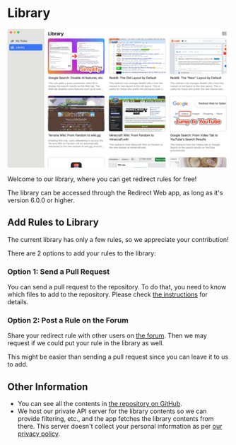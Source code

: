 # Library

![Library Screenshot](assets/library-screenshot.webp)

Welcome to our library, where you can get redirect rules for free!

The library can be accessed through the Redirect Web app, as long as it's version 6.0.0 or higher.

## Add Rules to Library

The current library has only a few rules, so we appreciate your contribution!

There are 2 options to add your rules to the library:

### Option 1: Send a Pull Request

You can send a pull request to the repository. To do that, you need to know which files to add to the repository. Please check [the instructions](https://github.com/mshibanami/redirect-web/blob/main/docs/library/README.md) for details.

### Option 2: Post a Rule on the Forum

Share your redirect rule with other users on [the forum](https://github.com/mshibanami/redirect-web/discussions/categories/redirect-rules). Then we may request if we could put your rule in the library as well.

This might be easier than sending a pull request since you can leave it to us to add.

## Other Information

- You can see all the contents in [the repository on GitHub](https://github.com/mshibanami/redirect-web/tree/main/docs/library).
- We host our private API server for the library contents so we can provide filtering, etc., and the app fetches the library contents from there. This server doesn't collect your personal information as per [our privacy policy](privacy-policy.md).
